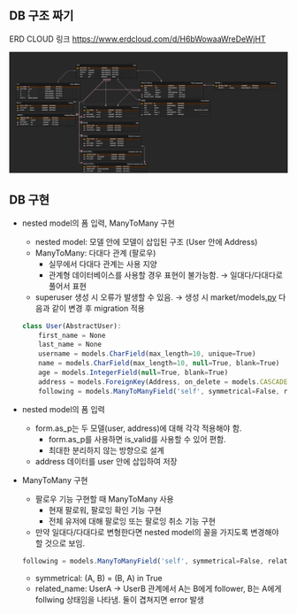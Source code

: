 ## DB 구조 짜기

ERD CLOUD 링크
https://www.erdcloud.com/d/H6bWowaaWreDeWjHT

![yeonuKim_piromarket](./yeonuKim_piromarket.png)

## DB 구현

- nested model의 폼 입력, ManyToMany 구현
    - nested model: 모델 안에 모델이 삽입된 구조 (User 안에 Address)
    - ManyToMany: 다대다 관계 (팔로우)
        - 실무에서 다대다 관계는 사용 지양
        - 관계형 데이터베이스를 사용할 경우 표현이 불가능함. → 일대다/다대다로 풀어서 표현
    - superuser 생성 시 오류가 발생할 수 있음. → 생성 시 market/models[.py](http://views.py) 다음과 같이 변경 후 migration 적용
    
    ```jsx
    class User(AbstractUser):
        first_name = None
        last_name = None
        username = models.CharField(max_length=10, unique=True)
        name = models.CharField(max_length=10, null=True, blank=True)
        age = models.IntegerField(null=True, blank=True)
        address = models.ForeignKey(Address, on_delete = models.CASCADE, null=True, blank=True)
        following = models.ManyToManyField('self', symmetrical=False, related_name='follower', null=True, blank=True)
    ```
    
- nested model의 폼 입력
    - form.as_p는 두 모델(user, address)에 대해 각각 적용해야 함.
        - form.as_p를 사용하면 is_valid를 사용할 수 있어 편함.
        - 최대한 분리하지 않는 방향으로 설계
    - address 데이터를 user 안에 삽입하여 저장
- ManyToMany 구현
    - 팔로우 기능 구현할 때 ManyToMany 사용
        - 현재 팔로워, 팔로잉 확인 기능 구현
        - 전체 유저에 대해 팔로잉 또는 팔로잉 취소 기능 구현
    - 만약 일대다/다대다로 변형한다면 nested model의 꼴을 가지도록 변경해야 할 것으로 보임.
    
    ```jsx
    following = models.ManyToManyField('self', symmetrical=False, related_name='follower', null=True, blank=True)
    ```
    
    - symmetrical: (A, B) = (B, A) in True
    - related_name: UserA → UserB 관계에서 A는 B에게 follower, B는 A에게 follwing 상태임을 나타냄. 둘이 겹쳐지면 error 발생
